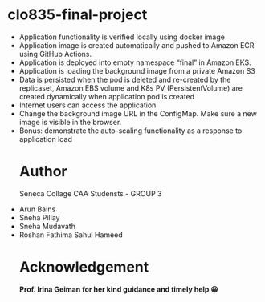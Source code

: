 # clo835-final-project



<ul>
<li>Application functionality is verified locally using docker image </li>
<li>Application image is created automatically and pushed to Amazon ECR using GitHub Actions. </li>
<li>Application is deployed into empty namespace “final” in Amazon EKS.</li>
<li>Application is loading the background image from a private Amazon S3</li>
<li>Data is persisted when the pod is deleted and re-created by the replicaset, Amazon EBS volume and K8s PV (PersistentVolume) are created dynamically when application pod is created</li>
<li>Internet users can access the application</li>
<li>Change the background image URL in the ConfigMap. Make sure a new image is visible in the browser.</li>
<li>Bonus: demonstrate the auto-scaling functionality as a response to application load</li>






 # Author
Seneca Collage CAA Studensts - GROUP 3
<li>Arun Bains </li>
<li>Sneha Pillay </li>
<li>Sneha Mudavath </li>
<li>Roshan Fathima Sahul Hameed </li>
 
# Acknowledgement
 
<b>Prof. Irina Geiman for her kind guidance and timely help  &#128512;</b>







